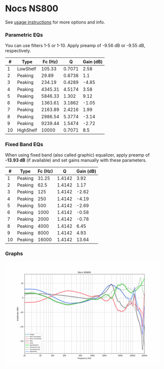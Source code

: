 # Nocs NS800
See [usage instructions](https://github.com/jaakkopasanen/AutoEq#usage) for more options and info.

### Parametric EQs
You can use filters 1-5 or 1-10. Apply preamp of -9.56 dB or -9.55 dB, respectively.

|   # | Type      |   Fc (Hz) |      Q |   Gain (dB) |
|-----|-----------|-----------|--------|-------------|
|   1 | LowShelf  |    105.33 | 0.7071 |        2.58 |
|   2 | Peaking   |     29.89 | 0.8738 |        1.1  |
|   3 | Peaking   |    234.19 | 0.4289 |       -4.85 |
|   4 | Peaking   |   4345.31 | 4.5174 |        3.58 |
|   5 | Peaking   |   5846.33 | 1.302  |        9.12 |
|   6 | Peaking   |   1363.61 | 3.1862 |       -1.05 |
|   7 | Peaking   |   2163.89 | 2.4216 |        1.99 |
|   8 | Peaking   |   2986.54 | 5.3774 |       -3.14 |
|   9 | Peaking   |   9239.44 | 1.5474 |       -2.72 |
|  10 | HighShelf |  10000    | 0.7071 |        8.5  |

### Fixed Band EQs
When using fixed band (also called graphic) equalizer, apply preamp of **-13.93 dB** (if available) and set gains manually with these parameters.

|   # | Type    |   Fc (Hz) |      Q |   Gain (dB) |
|-----|---------|-----------|--------|-------------|
|   1 | Peaking |     31.25 | 1.4142 |        3.92 |
|   2 | Peaking |     62.5  | 1.4142 |        1.17 |
|   3 | Peaking |    125    | 1.4142 |       -2.62 |
|   4 | Peaking |    250    | 1.4142 |       -4.19 |
|   5 | Peaking |    500    | 1.4142 |       -2.69 |
|   6 | Peaking |   1000    | 1.4142 |       -0.58 |
|   7 | Peaking |   2000    | 1.4142 |       -0.78 |
|   8 | Peaking |   4000    | 1.4142 |        6.45 |
|   9 | Peaking |   8000    | 1.4142 |        4.93 |
|  10 | Peaking |  16000    | 1.4142 |       13.64 |

### Graphs
![](./Nocs%20NS800.png)
